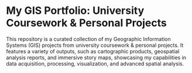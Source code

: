 # My GIS Portfolio: University Coursework & Personal Projects

This repository is a curated collection of my Geographic Information Systems (GIS) projects from university coursework & personal projects. It features a variety of outputs, such as cartographic products, geospatial analysis reports, and immersive story maps, showcasing my capabilities in data acquisition, processing, visualization, and advanced spatial analysis.

